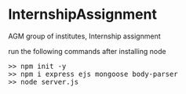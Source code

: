 # InternshipAssignment
AGM group of institutes, Internship assignment

run the following commands after installing node
<pre>
>> npm init -y
>> npm i express ejs mongoose body-parser
>> node server.js
</pre>

